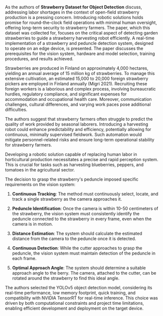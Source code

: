 As the authors of **Strawberry Dataset for Object Detection** discuss, addressing labor shortages in the context of open-field strawberry production is a pressing concern. Introducing robotic solutions holds promise for round-the-clock field operations with minimal human oversight, offering long-term security to strawberry farmers. The paper, which this dataset was collected for, focuses on the critical aspect of detecting garden strawberries to guide a strawberry harvesting robot efficiently. A real-time implementation of a strawberry and peduncle detection system, designed to operate on an edge device, is presented. The paper discusses the prerequisites for the vision system, hardware and model selection, training procedures, and results achieved.

Strawberries are produced in Finland on approximately 4,000 hectares, yielding an annual average of 15 million kg of strawberries. To manage this extensive cultivation, an estimated 15,000 to 20,000 foreign strawberry pickers are employed in Finland annually (Migri 2021). Recruiting these foreign workers is a laborious and complex process, involving bureaucratic hurdles, regulatory compliance, and significant expenses for accommodation and occupational health care. Moreover, communication challenges, cultural differences, and varying work paces pose additional difficulties.

The authors suggest that strawberry farmers often struggle to predict the quality of work provided by seasonal laborers. Introducing a harvesting robot could enhance predictability and efficiency, potentially allowing for continuous, minimally supervised fieldwork. Such automation would mitigate personnel-related risks and ensure long-term operational stability for strawberry farmers.

Developing a robotic solution capable of replacing human labor in horticultural production necessitates a precise and rapid perception system. This is crucial for tasks such as harvesting blueberries, peppers, and tomatoes in the agricultural sector.

The decision to grasp the strawberry's peduncle imposed specific requirements on the vision system:

1. **Continuous Tracking**: The method must continuously select, locate, and track a single strawberry as the camera approaches it.

2. **Peduncle Identification**: Once the camera is within 10-50 centimeters of the strawberry, the vision system must consistently identify the peduncle connected to the strawberry in every frame, even when the camera is in motion.

3. **Distance Estimation**: The system should calculate the estimated distance from the camera to the peduncle once it is detected.

4. **Continuous Detection**: While the cutter approaches to grasp the peduncle, the vision system must maintain detection of the peduncle in each frame.

5. **Optimal Approach Angle**: The system should determine a suitable approach angle to the berry. The camera, attached to the cutter, can be rotated around the strawberry to find this ideal angle.

The authors selected the YOLOv5 object detection model, considering its real-time performance, low memory footprint, quick training, and compatibility with NVIDIA TensorRT for real-time inference. This choice was driven by both computational constraints and project time limitations, enabling efficient development and deployment on the target device.
